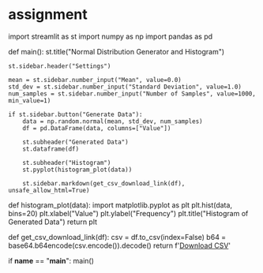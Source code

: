 # assignment
import streamlit as st
import numpy as np
import pandas as pd

def main():
    st.title("Normal Distribution Generator and Histogram")
    
    st.sidebar.header("Settings")
    
    mean = st.sidebar.number_input("Mean", value=0.0)
    std_dev = st.sidebar.number_input("Standard Deviation", value=1.0)
    num_samples = st.sidebar.number_input("Number of Samples", value=1000, min_value=1)
    
    if st.sidebar.button("Generate Data"):
        data = np.random.normal(mean, std_dev, num_samples)
        df = pd.DataFrame(data, columns=["Value"])
        
        st.subheader("Generated Data")
        st.dataframe(df)
        
        st.subheader("Histogram")
        st.pyplot(histogram_plot(data))
        
        st.sidebar.markdown(get_csv_download_link(df), unsafe_allow_html=True)

def histogram_plot(data):
    import matplotlib.pyplot as plt
    plt.hist(data, bins=20)
    plt.xlabel("Value")
    plt.ylabel("Frequency")
    plt.title("Histogram of Generated Data")
    return plt

def get_csv_download_link(df):
    csv = df.to_csv(index=False)
    b64 = base64.b64encode(csv.encode()).decode()
    return f'<a href="data:file/csv;base64,{b64}" download="generated_data.csv">Download CSV</a>'

if __name__ == "__main__":
    main()
